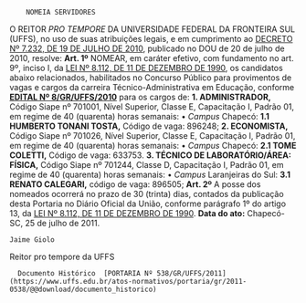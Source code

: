         NOMEIA SERVIDORES  

 O REITOR *PRO TEMPORE*  DA UNIVERSIDADE FEDERAL DA FRONTEIRA SUL (UFFS), no uso de suas atribuições legais, e em cumprimento ao [DECRETO Nº 7.232, DE 19 DE JULHO DE 2010](http://www.planalto.gov.br/ccivil_03/_Ato2007-2010/2010/Decreto/D7232.htm), publicado no DOU de 20 de julho de 2010, resolve:   **Art. 1º**  NOMEAR, em caráter efetivo, com fundamento no art. 9º, inciso I, da [LEI Nº 8.112, DE 11 DE DEZEMBRO DE 1990](http://www.planalto.gov.br/ccivil_03/LEIS/L8112cons.htm), os candidatos abaixo relacionados, habilitados no Concurso Público para provimentos de vagas e cargos da carreira Técnico-Administrativa em Educação, conforme **[EDITAL Nº 8/GR/UFFS/2010](https://www.uffs.edu.br/atos-normativos/edital/gr/2010-0008)**  para os cargos de: **1. ADMINISTRADOR,** Código Siape nº 701001, Nível Superior, Classe E, Capacitação I, Padrão 01, em regime de 40 (quarenta) horas semanais: • *Campus*  Chapecó: **1.1 HUMBERTO TONANI TOSTA,** Código de vaga: 896248; **2. ECONOMISTA,** Código Siape nº 701026, Nível Superior, Classe E, Capacitação I, Padrão 01, em regime de 40 (quarenta) horas semanais: • *Campus*  Chapecó: **2.1 TOME COLETTI,** Código de vaga: 633753. **3. TÉCNICO DE LABORATÓRIO/ÁREA: FÍSICA,** Código Siape nº 701244, Classe D, Capacitação I, Padrão 01, em regime de 40 (quarenta) horas semanais: • *Campus*  Laranjeiras do Sul: **3.1 RENATO CALEGARI,** código de vaga: 896505;   **Art. 2º**  A posse dos nomeados ocorrerá no prazo de 30 (trinta) dias, contados da publicação desta Portaria no Diário Oficial da União, conforme parágrafo 1º do artigo 13, da [LEI Nº 8.112, DE 11 DE DEZEMBRO DE 1990](http://www.planalto.gov.br/ccivil_03/LEIS/L8112cons.htm).        **Data do ato:** Chapecó-SC, 25 de julho de 2011.   
 

    Jaime Giolo   
 Reitor pro tempore da UFFS 

      Documento Histórico  [PORTARIA Nº 538/GR/UFFS/2011](https://www.uffs.edu.br/atos-normativos/portaria/gr/2011-0538/@@download/documento_historico)     
      
